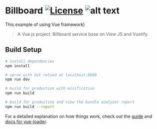 # Billboard [![License](https://camo.githubusercontent.com/9a140a4c68e7c178bc660bee7675f4f25ff7ade3/68747470733a2f2f696d672e736869656c64732e696f2f6e706d2f6c2f7675652e737667)](https://github.com/triodjangopiter/billboard/blob/master/LICENSE) ![alt text](https://travis-ci.org/triodjangopiter/billboard-ui.svg?branch=master)

This example of using Vue framework)

> A Vue.js project. 
> Billboard service base on View JS and Vuetify.

## Build Setup

``` bash
# install dependencies
npm install

# serve with hot reload at localhost:8080
npm run dev

# build for production with minification
npm run build

# build for production and view the bundle analyzer report
npm run build --report
```

For a detailed explanation on how things work, check out the [guide](http://vuejs-templates.github.io/webpack/) and [docs for vue-loader](http://vuejs.github.io/vue-loader).
